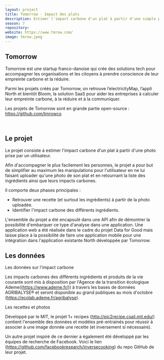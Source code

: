 ```yaml
---
layout: project
title: Tomorrow - Impact des plats
description: Estimer l'impact carbone d'un plat à partir d'une simple photo.
season: 7
repository: 
website: https://www.tmrow.com/
image: tmrow.jpeg
---
```


## Tomorrow

Tomorrow est une startup franco-danoise qui crée des solutions tech pour accompagner les organisations et les citoyens à prendre conscience de leur empreinte carbone et la réduire.

Parmi les projets créés par Tomorrow, on retrouve l’electricityMap, l’appli North et bientôt Bloom, la solution SaaS pour aider les entreprises à calculer leur empreinte carbone, à la réduire et à la communiquer.

Les projets de Tomorrow sont en grande partie open-source : https://github.com/tmrowco

<br>

## Le projet

Le projet consiste à estimer l'impact carbone d'un plat à partir d'une photo prise par un utilisateur. 

Afin d'accompagner le plus facilement les personnes, le projet a pour but de simplifier au maximum les manipulations pour l'utilisateur en ne lui faisant uploader qu'une photo de son plat et en retournant la liste des ingrédients ainsi que leurs impacts carbones.

Il comporte deux phases principales :
- Retrouver une recette (et surtout les ingrédients) à partir de la photo uploadée.
- Identifier l'impact carbone des différents ingrédients.

L'ensemble du projet a été encapsulé dans une API afin de démontrer la possibilité d'embarquer ce type d'analyse dans une application. Une application web a été réalisée dans le cadre du projet Data for Good mais laisse place à la possibilité de faire une application mobile pour une intégration dans l'application existante North développée par Tomorrow.


## Les données

Les données sur l'impact carbone

Les impacts carbones des différents ingrédients et produits de la vie courante sont mis à disposition par l'Agence de la transition écologique Ademe((https://www.ademe.fr/)) à travers les bases de données AGRIBALYSE® et seront disponible au grand publiques au mois d'octobre (https://ecolab.ademe.fr/agribalyse).

Les recettes et photos

Développé par le MIT, le projet 1+ recipes (http://pic2recipe.csail.mit.edu/) contient l'ensemble des données et modèles pré-entrainés pour réussir à associer à une image donnée une recette (et inversement si nécessaire).

Un autre projet inspiré de ce dernier a également été développé par les équipes de recherche de Facebook. Voici le lien (https://github.com/facebookresearch/inversecooking) du repo GitHub de leur projet.
